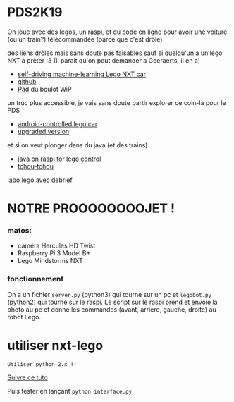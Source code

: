 # PDS2K19

On joue avec des legos, un raspi, et du code en ligne pour avoir une voiture (ou un train?) télécommandée (parce que c'est drôle)

des liens drôles mais sans doute pas faisables sauf si quelqu'un a un lego NXT à prêter :3 (Il parait qu'on peut demander a Geeraerts, il en a)
- [self-driving machine-learning Lego NXT car](https://medium.com/@project_m/self-drives-me-crazy-from-0-to-self-driving-car-in-150-hours-bf4f68d50d8a)
- [github](https://github.com/felipessalvatore/self_driving_pi_car)
- [Pad](https://bimestriel.framapad.org/p/45Q7bwOLJW) du boulot WiP

un truc plus accessible, je vais sans doute partir explorer ce coin-là pour le PDS
- [android-controlled lego car](http://pdwhomeautomation.blogspot.com/2012/11/raspberry-pi-powered-lego-car.html)
- [upgraded version](http://pdwhomeautomation.blogspot.com/2013/11/raspberry-pi-powered-lego-car-20.html)

et si on veut plonger dans du java (et des trains)
- [java on raspi for lego control](https://www.voxxed.com/2016/12/control-lego-java-raspberry-pi/)
- [tchou-tchou](https://blogs.infosupport.com/internet-of-lego-trains-part-3/)

[labo lego avec debrief](https://urlab.be/events/171 "labo lego")

# NOTRE PROOOOOOOOJET !
### matos:
- caméra Hercules HD Twist
- Raspberry Pi 3 Model B+
- Lego Mindstorms NXT

### fonctionnement
On a un fichier `server.py` (python3) qui tourne sur un pc et `legobot.py` (python2) qui tourne sur le raspi.
Le script sur le raspi prend et envoie la photo au pc et donne les commandes (avant, arrière, gauche, droite) au robot Lego.


# utiliser nxt-lego

`Utiliser python 2.x !!`

[Suivre ce tuto](https://github.com/Eelviny/nxt-python/wiki/Installation "tuto  nxt")

Puis tester en lançant `python interface.py`

